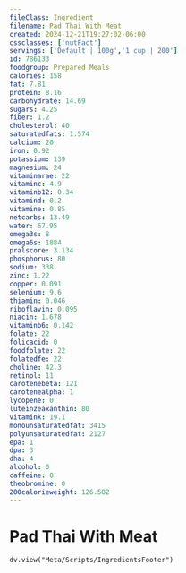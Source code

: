 ```yaml
---
fileClass: Ingredient
filename: Pad Thai With Meat
created: 2024-12-21T19:27:02-06:00
cssclasses: ['nutFact']
servings: ['Default | 100g','1 cup | 200']
id: 786133
foodgroup: Prepared Meals
calories: 158
fat: 7.81
protein: 8.16
carbohydrate: 14.69
sugars: 4.25
fiber: 1.2
cholesterol: 40
saturatedfats: 1.574
calcium: 20
iron: 0.92
potassium: 139
magnesium: 24
vitaminarae: 22
vitaminc: 4.9
vitaminb12: 0.34
vitamind: 0.2
vitamine: 0.85
netcarbs: 13.49
water: 67.95
omega3s: 8
omega6s: 1884
pralscore: 3.134
phosphorus: 80
sodium: 338
zinc: 1.22
copper: 0.091
selenium: 9.6
thiamin: 0.046
riboflavin: 0.095
niacin: 1.678
vitaminb6: 0.142
folate: 22
folicacid: 0
foodfolate: 22
folatedfe: 22
choline: 42.3
retinol: 11
carotenebeta: 121
carotenealpha: 1
lycopene: 0
luteinzeaxanthin: 80
vitamink: 19.1
monounsaturatedfat: 3415
polyunsaturatedfat: 2127
epa: 1
dpa: 3
dha: 4
alcohol: 0
caffeine: 0
theobromine: 0
200calorieweight: 126.582
---
```


# Pad Thai With Meat

```dataviewjs
dv.view("Meta/Scripts/IngredientsFooter")
```
